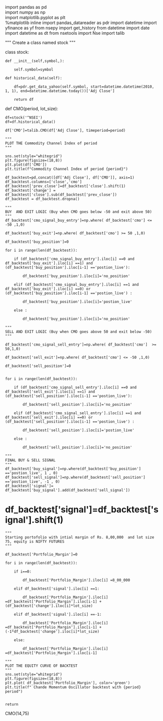 import pandas as pd  
import numpy as np  
import matplotlib.pyplot as plt  
%matplotlib inline
import pandas_datareader as pdr
import datetime 
import yfinance as yf
from nsepy import get_history
from datetime import date
import datetime as dt
from nsetools import Nse
import talib

"""
Create a class named stock 
"""

class stock:
    
    def __init__(self,symbol,):
        
        self.symbol=symbol
  
    def historical_data(self):
        
        df=pdr.get_data_yahoo(self.symbol, start=datetime.datetime(2010, 1, 1), end=datetime.datetime.today())['Adj Close']
        
        return df
        
 def CMO(period, lot_size):
    
    df=stock('^NSEI')
    df=df.historical_data()
    
    df['CMO']=talib.CMO(df['Adj Close'], timeperiod=period)
    
    """
    PLOT THE Commodity Channel Index of period
    """
    
    sns.set(style="whitegrid")
    plt.figure(figsize=(18,8))
    plt.plot(df['CMO'])
    plt.title(f"Commodity Channel Index of period {period}")
    
    df_backtest=pd.concat([df['Adj Close'], df['CMO']], axis=1)
    df_backtest.columns=['close','cmo']
    df_backtest['prev_close']=df_backtest['close'].shift(1)
    df_backtest['change'] = df_backtest['close'].sub(df_backtest['prev_close'])
    df_backtest = df_backtest.dropna()
    
    """
    BUY  AND EXIT LOGIC (Buy when CMO goes below -50 and exit above 50)
    """
    df_backtest['cmo_signal_buy_entry']=np.where( df_backtest['cmo'] <= -50 ,1,0)

    df_backtest['buy_exit']=np.where( df_backtest['cmo'] >= 50 ,1,0)

    df_backtest['buy_position']=0

    for i in range(len(df_backtest)):
        
        if (df_backtest['cmo_signal_buy_entry'].iloc[i] ==0 and df_backtest['buy_exit'].iloc[i] ==1) and (df_backtest['buy_position'].iloc[i-1] =='postion_live'):
            
            df_backtest['buy_position'].iloc[i]='no_position'
        
        elif (df_backtest['cmo_signal_buy_entry'].iloc[i] ==1 and df_backtest['buy_exit'].iloc[i] ==0) or (df_backtest['buy_position'].iloc[i-1] =='postion_live') :
            
            df_backtest['buy_position'].iloc[i]='postion_live'
            
        else :
            
            df_backtest['buy_position'].iloc[i]='no_position'
   
    """
    SELL AND EXIT LOGIC (Buy when CMO goes above 50 and exit below -50)
    """
     
    df_backtest['cmo_signal_sell_entry']=np.where( df_backtest['cmo']  >= 50,1,0)

    df_backtest['sell_exit']=np.where( df_backtest['cmo'] <= -50 ,1,0)

    df_backtest['sell_position']=0


    for i in range(len(df_backtest)):
        
        if (df_backtest['cmo_signal_sell_entry'].iloc[i] ==0 and df_backtest['sell_exit'].iloc[i] ==1) and (df_backtest['sell_position'].iloc[i-1] =='postion_live'):
            
            df_backtest['sell_position'].iloc[i]='no_position'
        
        elif (df_backtest['cmo_signal_sell_entry'].iloc[i] ==1 and df_backtest['sell_exit'].iloc[i] ==0) or (df_backtest['sell_position'].iloc[i-1] =='postion_live') :
            
            df_backtest['sell_position'].iloc[i]='postion_live'
            
        else :
            
            df_backtest['sell_position'].iloc[i]='no_position'

    """
    FINAL BUY & SELL SIGNAL
    """
    df_backtest['buy_signal']=np.where(df_backtest['buy_position'] =='postion_live', 1 , 0)
    df_backtest['sell_signal']=np.where(df_backtest['sell_position'] =='postion_live', -1 , 0)
    df_backtest['signal']= df_backtest['buy_signal'].add(df_backtest['sell_signal'])
#     df_backtest['signal']=df_backtest['signal'].shift(1)
     
    """
    Starting portofolio with intial margin of Rs. 8,00,000  and lot size 75, equity is NIFTY FUTURES
    """
    
    df_backtest['Portfolio_Margin']=0

    for i in range(len(df_backtest)):
        
        if i==0:
            
            df_backtest['Portfolio_Margin'].iloc[i] =8_00_000
    
        elif df_backtest['signal'].iloc[i] ==1:
            
            df_backtest['Portfolio_Margin'].iloc[i] =df_backtest['Portfolio_Margin'].iloc[i-1] + (df_backtest['change'].iloc[i]*lot_size)
        
        elif df_backtest['signal'].iloc[i] ==-1:
            
            df_backtest['Portfolio_Margin'].iloc[i] =df_backtest['Portfolio_Margin'].iloc[i-1] + (-1*df_backtest['change'].iloc[i]*lot_size)
        
        else:
            
            df_backtest['Portfolio_Margin'].iloc[i] =df_backtest['Portfolio_Margin'].iloc[i-1]
    
    """
    PLOT THE EQUITY CURVE OF BACKTEST
    """
    sns.set(style="whitegrid")
    plt.figure(figsize=(18,8))
    plt.plot( df_backtest['Portfolio_Margin'], color='green')
    plt.title(f" Chande Momentum Oscillator backtest with {period} period")
    
    
    return 
                                      
CMO(14,75)
